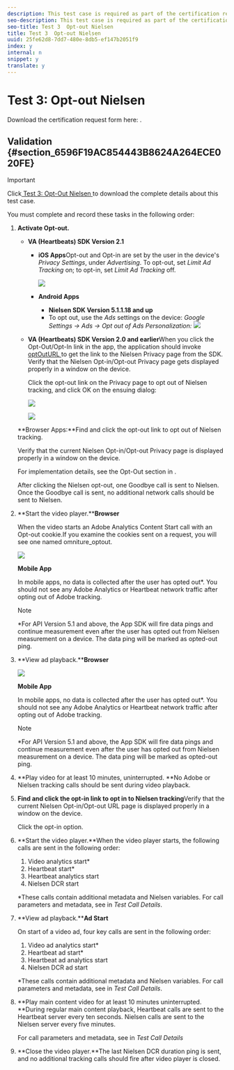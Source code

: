 ```yaml
---
description: This test case is required as part of the certification request form and validates mobile interruption behavior.
seo-description: This test case is required as part of the certification request form and validates mobile interruption behavior.
seo-title: Test 3  Opt-out Nielsen
title: Test 3  Opt-out Nielsen
uuid: 25fe62d8-7dd7-480e-8db5-ef147b2051f9
index: y
internal: n
snippet: y
translate: y
---
```


# Test 3: Opt-out Nielsen

Download the certification request form here: [](../../../nielsen-partnership/c_dcr_certification/c_dcr_cert_process/c_dcr_cert_req_form.md). 

## Validation {#section_6596F19AC854443B8624A264ECE020FE}


>[!IMPORTANT]
>
>Click[ Test 3: Opt-Out Nielsen ](test_3_opt-out_nielsen_video_valid_guide.pdf) to download the complete details about this test case. 

You must complete and record these tasks in the following order: 


1. **Activate Opt-out.**
    * **VA (Heartbeats) SDK Version 2.1** 
        * **iOS Apps**Opt-out and Opt-in are set by the user in the device's *Privacy Settings*, under *Advertising*. To opt-out, set *Limit Ad Tracking* on; to opt-in, set *Limit Ad Tracking* off.

          <a id="fig_rkk_skt_d2b"></a> ![](assets/Opt-Out_iOS.jpg) 

        * **Android Apps** 
            * **Nielsen SDK Version 5.1.1.18 and up**
            * To opt out, use the *Ads* settings on the device: *Google Settings → Ads → Opt out of Ads Personalization:*
          <a id="fig_vj2_lpt_d2b"></a> ![](assets/andr-ads.jpg) 


    * **VA (Heartbeats) SDK Version 2.0 and earlier**When you click the Opt-Out/Opt-In link in the app, the application should invoke [ optOutURL ](https://engineeringportal.nielsen.com/docs/optOutURL) to get the link to the Nielsen Privacy page from the SDK. Verify that the Nielsen Opt-in/Opt-out Privacy page gets displayed properly in a window on the device.

      Click the opt-out link on the Privacy page to opt out of Nielsen tracking, and click OK on the ensuing dialog:

      <a id="fig_jrk_bmt_d2b"></a> ![](assets/privacy-policy.jpg) 

      <a id="fig_atl_dmt_d2b"></a> ![](assets/Opt-Out_Combined.jpg) 


   **Browser Apps:**Find and click the opt-out link to opt out of Nielsen tracking.

   Verify that the current Nielsen Opt-in/Opt-out Privacy page is displayed properly in a window on the device. 

   For implementation details, see the Opt-Out section in [](https://engineeringportal.nielsen.com/docs/Browser_SDK_API_Reference#Browser_Opt-Out_Implementation).

   After clicking the Nielsen opt-out, one Goodbye call is sent to Nielsen. Once the Goodbye call is sent, no additional network calls should be sent to Nielsen. 

1. **Start the video player.****Browser** 

   When the video starts an Adobe Analytics Content Start call with an Opt-out cookie.If you examine the cookies sent on a request, you will see one named omniture_optout. 

   <a id="fig_0844732B5404401FB0AFAF2F8473FB4C"></a> ![](assets/test3_opt-out_nielsen1.png) 

   **Mobile App** 

   In mobile apps, no data is collected after the user has opted out*. You should not see any Adobe Analytics or Heartbeat network traffic after opting out of Adobe tracking. 

   >[!NOTE]
   >
   >*For API Version 5.1 and above, the App SDK will fire data pings and continue measurement even after the user has opted out from Nielsen measurement on a device. The data ping will be marked as opted-out ping.

1. **View ad playback.****Browser** 

   <a id="fig_3585B155FE044BD08A59D0C451F395AC"></a> ![](assets/test3_opt-out_nielsen2.png) 

   **Mobile App** 

   In mobile apps, no data is collected after the user has opted out*. You should not see any Adobe Analytics or Heartbeat network traffic after opting out of Adobe tracking. 

   >[!NOTE]
   >
   >*For API Version 5.1 and above, the App SDK will fire data pings and continue measurement even after the user has opted out from Nielsen measurement on a device. The data ping will be marked as opted-out ping.

1. **Play video for at least 10 minutes, uninterrupted. **No Adobe or Nielsen tracking calls should be sent during video playback. 

1. **Find and click the opt-in link to opt in to Nielsen tracking**Verify that the current Nielsen Opt-in/Opt-out URL page is displayed properly in a window on the device. 

   Click the opt-in option. 

1. **Start the video player.**When the video player starts, the following calls are sent in the following order: 


    1. Video analytics start*
    1. Heartbeat start*
    1. Heartbeat analytics start
    1. Nielsen DCR start


   *These calls contain additional metadata and Nielsen variables. For call parameters and metadata, see [](../../../nielsen-partnership/c_dcr_certification/c_dcr_cert_validation/c_dcr_test-call-details.md#section_qts_xff_f2b) in *Test Call Details*.

1. **View ad playback.****Ad Start** 

   On start of a video ad, four key calls are sent in the following order: 


    1. Video ad analytics start*
    1. Heartbeat ad start*
    1. Heartbeat ad analytics start
    1. Nielsen DCR ad start


   *These calls contain additional metadata and Nielsen variables. For call parameters and metadata, see [](../../../nielsen-partnership/c_dcr_certification/c_dcr_cert_validation/c_dcr_test-call-details.md#section_wz3_yff_f2b) in *Test Call Details*.

1. **Play main content video for at least 10 minutes uninterrupted. **During regular main content playback, Heartbeat calls are sent to the Heartbeat server every ten seconds. Nielsen calls are sent to the Nielsen server every five minutes. 

   For call parameters and metadata, see [](../../../nielsen-partnership/c_dcr_certification/c_dcr_cert_validation/c_dcr_test-call-details.md#section_u1l_1gf_f2b) in *Test Call Details*

1. **Close the video player.**The last Nielsen DCR duration ping is sent, and no additional tracking calls should fire after video player is closed. 


